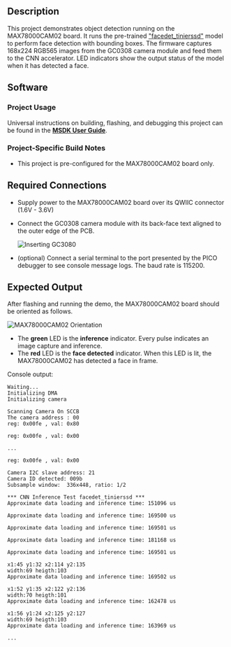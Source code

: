 ## Description

This project demonstrates object detection running on the MAX78000CAM02 board.  It runs the pre-trained ["facedet_tinierssd"](https://github.com/MaximIntegratedAI/ai8x-synthesis/blob/develop/networks/ai85-facedet-tinierssd.yaml) model to perform face detection with bounding boxes.  The firmware captures 168x224 RGB565 images from the GC0308 camera module and feed them to the CNN accelerator.  LED indicators show the output status of the model when it has detected a face.

## Software

### Project Usage

Universal instructions on building, flashing, and debugging this project can be found in the **[MSDK User Guide](https://analogdevicesinc.github.io/msdk/USERGUIDE/)**.

### Project-Specific Build Notes

* This project is pre-configured for the MAX78000CAM02 board only.

## Required Connections

* Supply power to the MAX78000CAM02 board over its QWIIC connector (1.6V - 3.6V)
* Connect the GC0308 camera module with its back-face text aligned to the outer edge of the PCB.

    ![Inserting GC3080](res/cam02_inserting_camera.jpg)

* (optional) Connect a serial terminal to the port presented by the PICO debugger to see console message logs.  The baud rate is 115200. 

## Expected Output

After flashing and running the demo, the MAX78000CAM02 board should be oriented as follows.

![MAX78000CAM02 Orientation](res/cam02_orientation.jpg)

* The **green** LED is the **inference** indicator.  Every pulse indicates an image capture and inference.
* The **red** LED is the **face detected** indicator.  When this LED is lit, the MAX78000CAM02 has detected a face in frame.

Console output:

```serial
Waiting...
Initializing DMA
Initializing camera

Scanning Camera On SCCB
The camera address : 00 
reg: 0x00fe , val: 0x80

reg: 0x00fe , val: 0x00

...

reg: 0x00fe , val: 0x00

Camera I2C slave address: 21
Camera ID detected: 009b
Subsample window:  336x448, ratio: 1/2

*** CNN Inference Test facedet_tinierssd ***
Approximate data loading and inference time: 151096 us

Approximate data loading and inference time: 169500 us

Approximate data loading and inference time: 169501 us

Approximate data loading and inference time: 181168 us

Approximate data loading and inference time: 169501 us

x1:45 y1:32 x2:114 y2:135
width:69 heigth:103
Approximate data loading and inference time: 169502 us

x1:52 y1:35 x2:122 y2:136
width:70 heigth:101
Approximate data loading and inference time: 162478 us

x1:56 y1:24 x2:125 y2:127
width:69 heigth:103
Approximate data loading and inference time: 163969 us

...
```
